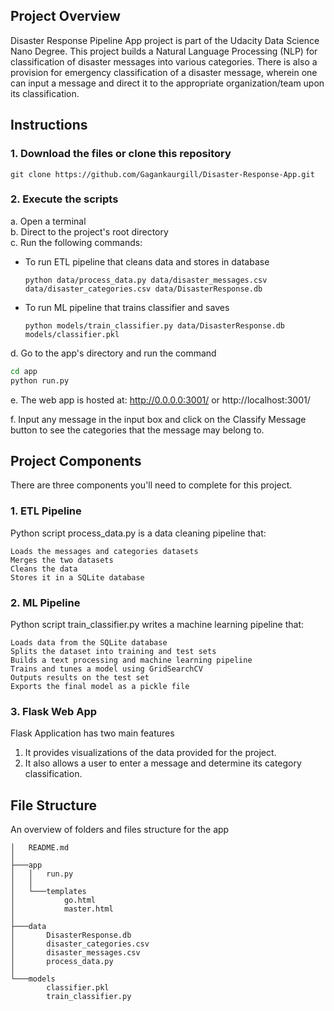 ## Project Overview <a name="Project-Overview"></a>
Disaster Response Pipeline App project is part of the Udacity Data Science Nano Degree. This project builds a Natural Language Processing (NLP) for classification of disaster messages into various categories. There is also a provision for emergency classification of a disaster message, wherein one can input a message and direct it to the appropriate organization/team upon its classification. 



## Instructions <a name="How-To-Run-This-Project"></a>
### 1. Download the files or clone this repository
  ```
  git clone https://github.com/Gagankaurgill/Disaster-Response-App.git
  ```
### 2. Execute the scripts
a. Open a terminal <br>
b. Direct to the project's root directory <br>
c. Run the following commands: <br>
- To run ETL pipeline that cleans data and stores in database
  ```
  python data/process_data.py data/disaster_messages.csv data/disaster_categories.csv data/DisasterResponse.db
  ```
- To run ML pipeline that trains classifier and saves
  ```
  python models/train_classifier.py data/DisasterResponse.db models/classifier.pkl
  ```

d. Go to the app's directory and run the command
```sh
cd app
python run.py
```
e. The web app is hosted at: http://0.0.0.0:3001/ or http://localhost:3001/ 

f. Input any message in the input box and click on the Classify Message button to see the categories that the message may belong to.


## Project Components

There are three components you'll need to complete for this project.
### 1. ETL Pipeline

Python script process_data.py is a data cleaning pipeline that:

    Loads the messages and categories datasets
    Merges the two datasets
    Cleans the data
    Stores it in a SQLite database

### 2. ML Pipeline

Python script train_classifier.py writes a machine learning pipeline that:

    Loads data from the SQLite database
    Splits the dataset into training and test sets
    Builds a text processing and machine learning pipeline
    Trains and tunes a model using GridSearchCV
    Outputs results on the test set
    Exports the final model as a pickle file

### 3. Flask Web App
Flask Application has two main features
1. It provides visualizations of the data provided for the project.
2. It also allows a user to enter a message and determine its category classification. 

## File Structure
An overview of folders and files structure for the app

```
│   README.md
│
├───app
│   │   run.py
│   │
│   └───templates
│           go.html
│           master.html
│
├───data
│       DisasterResponse.db
│       disaster_categories.csv
│       disaster_messages.csv
│       process_data.py
│
└───models
        classifier.pkl
        train_classifier.py

```



